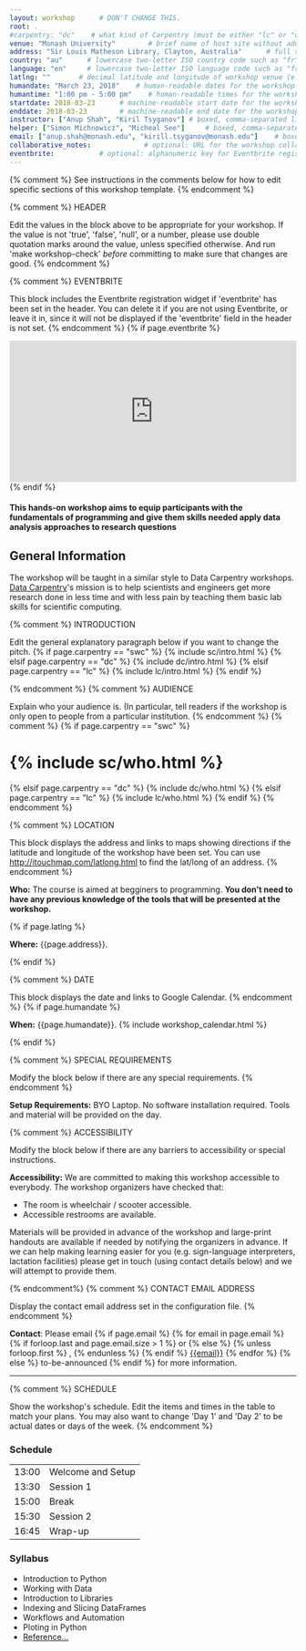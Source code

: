```yaml
---
layout: workshop      # DON'T CHANGE THIS.
root: .
#carpentry: "dc"    # what kind of Carpentry (must be either "lc" or "dc" or "swc")
venue: "Monash University"        # brief name of host site without address (e.g., "Euphoric State University")
address: "Sir Louis Matheson Library, Clayton, Australia"      # full street address of workshop (e.g., "Room A, 123 Forth Street, Blimingen, Euphoria")
country: "au"      # lowercase two-letter ISO country code such as "fr" (see https://en.wikipedia.org/wiki/ISO_3166-1)
language: "en"     # lowercase two-letter ISO language code such as "fr" (see https://en.wikipedia.org/wiki/ISO_639-1)
latlng: ""       # decimal latitude and longitude of workshop venue (e.g., "41.7901128,-87.6007318" - use http://www.latlong.net/)
humandate: "March 23, 2018"    # human-readable dates for the workshop (e.g., "Feb 17-18, 2020")
humantime: "1:00 pm - 5:00 pm"    # human-readable times for the workshop (e.g., "9:00 am - 4:30 pm")
startdate: 2018-03-23      # machine-readable start date for the workshop in YYYY-MM-DD format like 2015-01-01
enddate: 2018-03-23        # machine-readable end date for the workshop in YYYY-MM-DD format like 2015-01-02
instructor: ["Anup Shah", "Kiril Tsyganov"] # boxed, comma-separated list of instructors' names as strings, like ["Kay McNulty", "Betty Jennings", "Betty Snyder"]
helper: ["Simon Michnowicz", "Micheal See"]     # boxed, comma-separated list of helpers' names, like ["Marlyn Wescoff", "Fran Bilas", "Ruth Lichterman"]
email: ["anup.shah@monash.edu", "kirill.tsyganov@monash.edu"]    # boxed, comma-separated list of contact email addresses for the host, lead instructor, or whoever else is handling questions, like ["marlyn.wescoff@example.org", "fran.bilas@example.org", "ruth.lichterman@example.org"]
collaborative_notes:             # optional: URL for the workshop collaborative notes, e.g. an Etherpad or Google Docs document
eventbrite:           # optional: alphanumeric key for Eventbrite registration, e.g., "1234567890AB" (if Eventbrite is being used)
---
```


{% comment %} See instructions in the comments below for how to edit specific sections of this workshop template. {% endcomment %}

{% comment %}
  HEADER

  Edit the values in the block above to be appropriate for your workshop.
  If the value is not 'true', 'false', 'null', or a number, please use
  double quotation marks around the value, unless specified otherwise.
  And run 'make workshop-check' *before* committing to make sure that changes are good.
{% endcomment %}

{% comment %}
  EVENTBRITE

  This block includes the Eventbrite registration widget if
  'eventbrite' has been set in the header.  You can delete it if you
  are not using Eventbrite, or leave it in, since it will not be
  displayed if the 'eventbrite' field in the header is not set.
{% endcomment %}
{% if page.eventbrite %}
<iframe
  src="https://www.eventbrite.com/tickets-external?eid={{page.eventbrite}}&ref=etckt"
  frameborder="0"
  width="100%"
  height="248px"
  scrolling="auto">
</iframe>
{% endif %}

<!--<h2 align="center"> Introduction to Python </h2> -->

<h4>This hands-on workshop aims to equip participants with the fundamentals of programming and give them skills needed apply data analysis approaches to research questions </h4>

<h2 id="general">General Information</h2>
<p>
  The workshop will be taught in a similar style to Data Carpentry workshops. <a href="{{site.dc_site}}">Data Carpentry</a>'s mission
   is to help scientists and engineers get more research done in less
   time and with less pain by teaching them basic lab skills for
   scientific computing.
</p>
{% comment %}
  INTRODUCTION

  Edit the general explanatory paragraph below if you want to change
  the pitch.
{% if page.carpentry == "swc" %}
  {% include sc/intro.html %}
{% elsif page.carpentry == "dc" %}
  {% include dc/intro.html %}
{% elsif page.carpentry == "lc" %}
  {% include lc/intro.html %}
{% endif %}

{% endcomment %}
{% comment %}
  AUDIENCE

  Explain who your audience is.  (In particular, tell readers if the
  workshop is only open to people from a particular institution.
{% endcomment %}
{% comment %}
{% if page.carpentry == "swc" %}
 # {% include sc/who.html %}
{% elsif page.carpentry == "dc" %}
  {% include dc/who.html %}
{% elsif page.carpentry == "lc" %}
  {% include lc/who.html %}
{% endif %}
{% endcomment %}

{% comment %}
  LOCATION

  This block displays the address and links to maps showing directions
  if the latitude and longitude of the workshop have been set.  You
  can use http://itouchmap.com/latlong.html to find the lat/long of an
  address.
{% endcomment %}

<p>
<strong> Who:</strong>
The course is aimed at begginers to programming.
<strong>You don't need to have any previous knowledge of the tools that will
    be presented at the workshop.</strong>
</p>

{% if page.latlng %}
<p id="where">
  <strong>Where:</strong>
  {{page.address}}.
</p>
{% endif %}

{% comment %}
  DATE

  This block displays the date and links to Google Calendar.
{% endcomment %}
{% if page.humandate %}
<p id="when">
  <strong>When:</strong>
  {{page.humandate}}.
  {% include workshop_calendar.html %}
</p>
{% endif %}

{% comment %}
  SPECIAL REQUIREMENTS

  Modify the block below if there are any special requirements.
{% endcomment %}
<p id="requirements">
  <strong>Setup Requirements:</strong> BYO Laptop. No software installation required. Tools and material will be provided on the day.
</p>

{% comment %}
  ACCESSIBILITY

  Modify the block below if there are any barriers to accessibility or
  special instructions.
<p id="accessibility">
  <strong>Accessibility:</strong> We are committed to making this workshop
  accessible to everybody.
  The workshop organizers have checked that:
</p>
<ul>
  <li>The room is wheelchair / scooter accessible.</li>
  <li>Accessible restrooms are available.</li>
</ul>
<p>
  Materials will be provided in advance of the workshop and
  large-print handouts are available if needed by notifying the
  organizers in advance.  If we can help making learning easier for
  you (e.g. sign-language interpreters, lactation facilities) please
  get in touch (using contact details below) and we will
  attempt to provide them.
</p>
{% endcomment%}
{% comment %}
  CONTACT EMAIL ADDRESS

  Display the contact email address set in the configuration file.
{% endcomment %}
<p id="contact">
  <strong>Contact</strong>:
  Please email
  {% if page.email %}
    {% for email in page.email %}
      {% if forloop.last and page.email.size > 1 %}
        or
      {% else %}
        {% unless forloop.first %}
        ,
        {% endunless %}
      {% endif %}
      <a href='mailto:{{email}}'>{{email}}</a>
    {% endfor %}
  {% else %}
    to-be-announced
  {% endif %}
  for more information.
</p>

<hr/>

{% comment %}
  SCHEDULE

  Show the workshop's schedule.  Edit the items and times in the table
  to match your plans.  You may also want to change 'Day 1' and 'Day
  2' to be actual dates or days of the week.
{% endcomment %}
<div class="row">
  <div class="col-md-6">
    <h3>Schedule</h3>
    <table class="table table-striped">
      <tr> <td>13:00</td>  <td>Welcome and Setup</td> </tr>
      <tr> <td>13:30</td> <td>Session 1</td> </tr>
      <tr> <td>15:00</td>  <td>Break</td> </tr>
      <tr> <td>15:30</td>  <td>Session 2</td> </tr>
      <tr> <td>16:45</td>  <td>Wrap-up</td> </tr>
    </table>
  </div>
  <div class="col-md-6">
    <h3>Syllabus</h3>
    <ul>
      <li>Introduction to Python</li>
      <li>Working with Data</li>
      <li>Introduction to Libraries</li>
      <li>Indexing and Slicing DataFrames</li>
      <li>Workflows and Automation</li>
      <li>Ploting in Python</li>
      <li><a href="{{site.dc_site}}/python-ecology-lesson/reference.html">Reference...</a></li>
    </ul>
  </div>    
</div>
